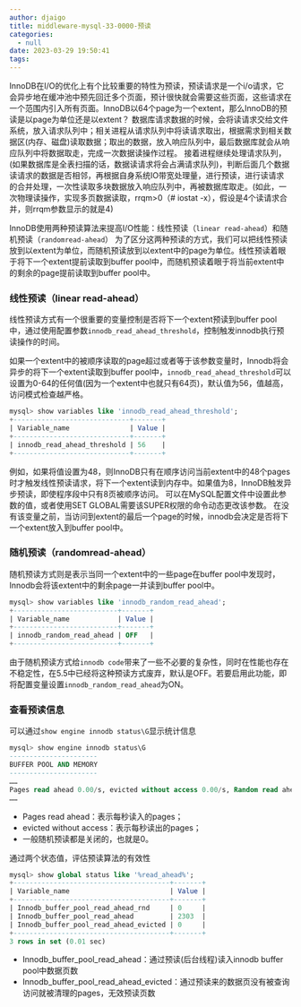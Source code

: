 ```yaml
---
author: djaigo
title: middleware-mysql-33-0000-预读
categories:
  - null
date: 2023-03-29 19:50:41
tags:
---
```


InnoDB在I/O的优化上有个比较重要的特性为预读，预读请求是一个i/o请求，它会异步地在缓冲池中预先回迁多个页面，预计很快就会需要这些页面，这些请求在一个范围内引入所有页面。InnoDB以64个page为一个extent，那么InnoDB的预读是以page为单位还是以extent？
数据库请求数据的时候，会将读请求交给文件系统，放入请求队列中；相关进程从请求队列中将读请求取出，根据需求到相关数据区(内存、磁盘)读取数据；取出的数据，放入响应队列中，最后数据库就会从响应队列中将数据取走，完成一次数据读操作过程。
接着进程继续处理请求队列，(如果数据库是全表扫描的话，数据读请求将会占满请求队列)，判断后面几个数据读请求的数据是否相邻，再根据自身系统IO带宽处理量，进行预读，进行读请求的合并处理，一次性读取多块数据放入响应队列中，再被数据库取走。(如此，一次物理读操作，实现多页数据读取，rrqm>0（# iostat -x），假设是4个读请求合并，则rrqm参数显示的就是4)

InnoDB使用两种预读算法来提高I/O性能：线性预读（`linear read-ahead`）和随机预读（`randomread-ahead`）
为了区分这两种预读的方式，我们可以把线性预读放到以extent为单位，而随机预读放到以extent中的page为单位。线性预读着眼于将下一个extent提前读取到buffer pool中，而随机预读着眼于将当前extent中的剩余的page提前读取到buffer pool中。

### 线性预读（linear read-ahead）
线性预读方式有一个很重要的变量控制是否将下一个extent预读到buffer pool中，通过使用配置参数`innodb_read_ahead_threshold`，控制触发innodb执行预读操作的时间。

如果一个extent中的被顺序读取的page超过或者等于该参数变量时，Innodb将会异步的将下一个extent读取到buffer pool中，`innodb_read_ahead_threshold`可以设置为0-64的任何值(因为一个extent中也就只有64页)，默认值为56，值越高，访问模式检查越严格。

```sql
mysql> show variables like 'innodb_read_ahead_threshold';
+-----------------------------+-------+
| Variable_name               | Value |
+-----------------------------+-------+
| innodb_read_ahead_threshold | 56    |
+-----------------------------+-------+
```

例如，如果将值设置为48，则InnoDB只有在顺序访问当前extent中的48个pages时才触发线性预读请求，将下一个extent读到内存中。如果值为8，InnoDB触发异步预读，即使程序段中只有8页被顺序访问。
可以在MySQL配置文件中设置此参数的值，或者使用SET GLOBAL需要该SUPER权限的命令动态更改该参数。
在没有该变量之前，当访问到extent的最后一个page的时候，innodb会决定是否将下一个extent放入到buffer pool中。

### 随机预读（randomread-ahead）
随机预读方式则是表示当同一个extent中的一些page在buffer pool中发现时，Innodb会将该extent中的剩余page一并读到buffer pool中。
```sql
mysql> show variables like 'innodb_random_read_ahead';
+--------------------------+-------+
| Variable_name            | Value |
+--------------------------+-------+
| innodb_random_read_ahead | OFF   |
+--------------------------+-------+
```

由于随机预读方式给`innodb code`带来了一些不必要的复杂性，同时在性能也存在不稳定性，在5.5中已经将这种预读方式废弃，默认是OFF。若要启用此功能，即将配置变量设置`innodb_random_read_ahead`为ON。

### 查看预读信息
可以通过`show engine innodb status\G`显示统计信息
```sql
mysql> show engine innodb status\G
----------------------
BUFFER POOL AND MEMORY
----------------------
……
Pages read ahead 0.00/s, evicted without access 0.00/s, Random read ahead 0.00/s
……
```

* Pages read ahead：表示每秒读入的pages；
* evicted without access：表示每秒读出的pages；
* 一般随机预读都是关闭的，也就是0。

通过两个状态值，评估预读算法的有效性
```sql
mysql> show global status like '%read_ahead%';
+---------------------------------------+-------+
| Variable_name                         | Value |
+---------------------------------------+-------+
| Innodb_buffer_pool_read_ahead_rnd     | 0     |
| Innodb_buffer_pool_read_ahead         | 2303  |
| Innodb_buffer_pool_read_ahead_evicted | 0     |
+---------------------------------------+-------+
3 rows in set (0.01 sec)
```

* Innodb_buffer_pool_read_ahead：通过预读(后台线程)读入innodb buffer pool中数据页数
* Innodb_buffer_pool_read_ahead_evicted：通过预读来的数据页没有被查询访问就被清理的pages，无效预读页数
